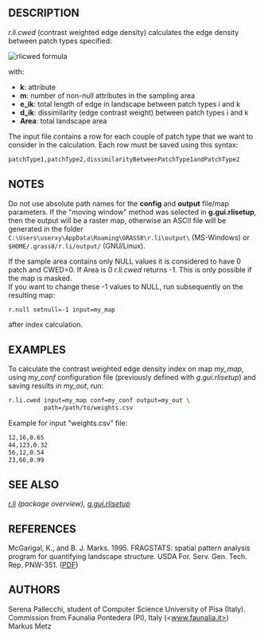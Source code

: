 ## DESCRIPTION

*r.li.cwed* (contrast weighted edge density) calculates the edge density
between patch types specified:

![rlicwed formula](rlicwed_formula.png)

with:

- **k**: attribute
- **m**: number of non-null attributes in the sampling area
- **e_ik**: total
  length of edge in landscape between patch types i and k
- **d_ik**:
  dissimilarity (edge contrast weight) between patch types i and k
- **Area**: total landscape area

The input file contains a row for each couple of patch type that we want
to consider in the calculation. Each row must be saved using this
syntax:

```sh
patchType1,patchType2,dissimilarityBetweenPatchType1andPatchType2
```

## NOTES

Do not use absolute path names for the **config** and **output**
file/map parameters. If the "moving window" method was selected in
**g.gui.rlisetup**, then the output will be a raster map, otherwise an
ASCII file will be generated in the folder
`C:\Users\userxy\AppData\Roaming\GRASS8\r.li\output\` (MS-Windows) or
`$HOME/.grass8/r.li/output/` (GNU/Linux).

If the sample area contains only NULL values it is considered to have 0
patch and CWED=0. If Area is 0 *r.li.cwed* returns -1. This is only
possible if the map is masked.  
If you want to change these -1 values to NULL, run subsequently on the
resulting map:

```sh
r.null setnull=-1 input=my_map
```

after index calculation.

## EXAMPLES

To calculate the contrast weighted edge density index on map *my_map*,
using *my_conf* configuration file (previously defined with
*g.gui.rlisetup*) and saving results in *my_out*, run:

```sh
r.li.cwed input=my_map conf=my_conf output=my_out \
          path=/path/to/weights.csv
```

Example for input "weights.csv" file:

```sh
12,16,0.65
44,123,0.32
56,12,0.54
23,66,0.99
```

## SEE ALSO

*[r.li](r.li.md) (package overview),
[g.gui.rlisetup](g.gui.rlisetup.md)*

## REFERENCES

McGarigal, K., and B. J. Marks. 1995. FRAGSTATS: spatial pattern
analysis program for quantifying landscape structure. USDA For. Serv.
Gen. Tech. Rep. PNW-351. ([PDF](https://doi.org/10.2737/PNW-GTR-351))

## AUTHORS

Serena Pallecchi, student of Computer Science University of Pisa
(Italy).  
Commission from Faunalia Pontedera (PI), Italy (<www.faunalia.it>)  
Markus Metz
